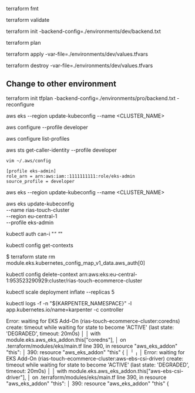 terraform fmt

terraform validate

terraform init -backend-config=./environments/dev/backend.txt

terraform plan 

terraform apply -var-file=./environments/dev/values.tfvars 

terraform destroy -var-file=./environments/dev/values.tfvars

## Change to other environment

terraform init tfplan -backend-config=./environments/pro/backend.txt -reconfigure



aws eks --region <REGION> update-kubeconfig --name <CLUSTER_NAME>


aws configure --profile developer

aws configure list-profiles


aws sts get-caller-identity --profile developer

```
vim ~/.aws/config

[profile eks-admin]
role_arn = arn:aws:iam::1111111111:role/eks-admin
source_profile = developer
``````

aws eks --region <REGION> update-kubeconfig --name <CLUSTER_NAME>

aws eks update-kubeconfig \
  --name rias-touch-cluster \
  --region eu-central-1 \
  --profile eks-admin


kubectl auth can-i "*" "*"

kubectl config get-contexts

$ terraform state rm module.eks.kubernetes_config_map_v1_data.aws_auth[0]


kubectl config delete-context arn:aws:eks:eu-central-1:953523290929:cluster/rias-touch-ecommerce-cluster





kubectl scale deployment inflate --replicas 5

kubectl logs -f -n "${KARPENTER_NAMESPACE}" -l app.kubernetes.io/name=karpenter -c controller

 Error: waiting for EKS Add-On (rias-touch-ecommerce-cluster:coredns) create: timeout while waiting for state to become 'ACTIVE' (last state: 'DEGRADED', timeout: 20m0s)
│ 
│   with module.eks.aws_eks_addon.this["coredns"],
│   on .terraform/modules/eks/main.tf line 390, in resource "aws_eks_addon" "this":
│  390: resource "aws_eks_addon" "this" {
│ 
╵
╷
│ Error: waiting for EKS Add-On (rias-touch-ecommerce-cluster:aws-ebs-csi-driver) create: timeout while waiting for state to become 'ACTIVE' (last state: 'DEGRADED', timeout: 20m0s)
│ 
│   with module.eks.aws_eks_addon.this["aws-ebs-csi-driver"],
│   on .terraform/modules/eks/main.tf line 390, in resource "aws_eks_addon" "this":
│  390: resource "aws_eks_addon" "this" {